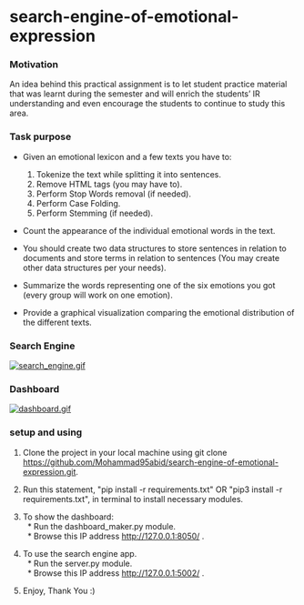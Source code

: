 # search-engine-of-emotional-expression

### Motivation

An idea behind this practical assignment is to let student practice material that was learnt during the semester and will enrich the students’ IR understanding and even encourage the students to continue to study this area. 

### Task purpose
* Given an emotional lexicon and a few texts you have to:
  1. Tokenize the text while splitting it into sentences.
  2. Remove HTML tags (you may have to).
  3. Perform Stop Words removal (if needed).
  4. Perform Case Folding.
  5. Perform Stemming (if needed).

* Count the appearance of the individual emotional words in the text.
* You should create two data structures to store sentences in relation to documents and store terms in relation to sentences (You may create other data structures per your needs).
* Summarize the words representing one of the six emotions you got (every group will work on one emotion).
* Provide a graphical visualization comparing the emotional distribution of the different texts.


### Search Engine

<a href="https://gifyu.com/image/VpIj"><img src="https://s2.gifyu.com/images/search_engine.gif" alt="search_engine.gif" border="0" /></a>


### Dashboard

<a href="https://gifyu.com/image/VpIF"><img src="https://s2.gifyu.com/images/dashboard.gif" alt="dashboard.gif" border="0" /></a>


### setup and using

1. Clone the project in your local machine using git clone https://github.com/Mohammad95abid/search-engine-of-emotional-expression.git.
2. Run this statement, "pip install -r requirements.txt" OR "pip3 install -r requirements.txt", in terminal to install necessary modules.
3. To show the dashboard:
  <br/>&nbsp;&nbsp;* Run the dashboard_maker.py module.
  <br/>&nbsp;&nbsp;* Browse this IP address http://127.0.0.1:8050/ .

4. To use the search engine app.
  <br/>&nbsp;&nbsp;* Run the server.py module.
  <br/>&nbsp;&nbsp;* Browse this IP address http://127.0.0.1:5002/ .
  
5. Enjoy, Thank You :)

